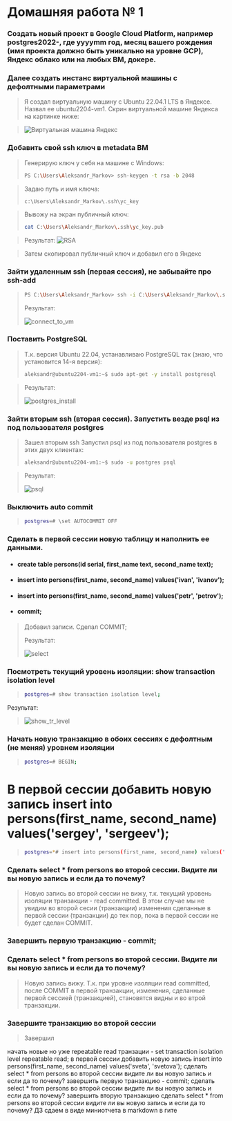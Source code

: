 # Домашняя работа № 1

### Cоздать новый проект в Google Cloud Platform, например postgres2022-, где yyyymm год, месяц вашего рождения (имя проекта должно быть уникально на уровне GCP), Яндекс облако или на любых ВМ, докере.
### Далее создать инстанс виртуальной машины с дефолтными параметрами

> Я создал виртуальную машину с Ubuntu 22.04.1 LTS в Яндексе. Назвал ее ubuntu2204-vm1. Скрин виртуальной машине Яндекса на картинке ниже:

> <image src="images/vm_yandex.png" alt="Виртуальная машина Яндекс">

### Добавить свой ssh ключ в metadata ВМ

> Генерирую ключ у себя на машине с Windows:
> ```sh
> PS C:\Users\Aleksandr_Markov> ssh-keygen -t rsa -b 2048
> ```

> Задаю путь и имя ключа:
> ```sh
> c:\Users\Aleksandr_Markov\.ssh\yc_key
> ```

> Вывожу на экран публичный ключ:
> ```sh
> cat C:\Users\Aleksandr_Markov\.ssh\yc_key.pub
> ```

> Результат:
> <image src="images/gen_rsa.png" alt="RSA">

> Затем скопировал публичный ключ и добавил его в Яндекс

### Зайти удаленным ssh (первая сессия), не забывайте про ssh-add
> ```sh
> PS C:\Users\Aleksandr_Markov> ssh -i C:\Users\Aleksandr_Markov\.ssh\yc_key aleksandr@51.250.27.132
> ```
> 
> Результат:
> 
> <image src="images/connect_to_vm.png" alt="connect_to_vm">

### Поставить PostgreSQL

> Т.к. версия Ubuntu 22.04, устанавливаю PostgreSQL так (знаю, что установится 14-я версия):
> ```sh
> aleksandr@ubuntu2204-vm1:~$ sudo apt-get -y install postgresql
> ```
 
> Результат:
> 
> <image src="images/postgres_install.png" alt="postgres_install">

### Зайти вторым ssh (вторая сессия). Запустить везде psql из под пользователя postgres

> Зашел вторым ssh
> Запустил psql из под пользователя postgres в этих двух клиентах:
> ```sh
> aleksandr@ubuntu2204-vm1:~$ sudo -u postgres psql
> ```
 
> Результат:
> 
> <image src="images/psql.png" alt="psql">

### Выключить auto commit
> ```sh
> postgres=# \set AUTOCOMMIT OFF
> ```


### Cделать в первой сессии новую таблицу и наполнить ее данными.
* #### create table persons(id serial, first_name text, second_name text);
* #### insert into persons(first_name, second_name) values('ivan', 'ivanov');
* #### insert into persons(first_name, second_name) values('petr', 'petrov'); 
* #### commit; 

> Добавил записи. Сделал COMMIT;
> 
> Результат:
> 
> <image src="images/select.png" alt="select">

### Посмотреть текущий уровень изоляции: show transaction isolation level

> ```sh
> postgres=# show transaction isolation level;
> ```
Результат:
>
> <image src="images/show_tr_level.png" alt="show_tr_level">

### Начать новую транзакцию в обоих сессиях с дефолтным (не меняя) уровнем изоляции

> ```sh
> postgres=# BEGIN;
> ```

# В первой сессии добавить новую запись insert into persons(first_name, second_name) values('sergey', 'sergeev');
> ```sh
> postgres=*# insert into persons(first_name, second_name) values('sergey', 'sergeev');
> ```

### Cделать select * from persons во второй сессии. Видите ли вы новую запись и если да то почему?

> Новую запись во второй сессии не вижу, т.к. текущий уровень изоляции транзакции - read committed. 
> В этом случае мы не увидим во второй сесии (транзакции) изменения сделанные в первой сессии (транзакции) до тех пор,
> пока в первой сессии не будет сделан COMMIT.

### Завершить первую транзакцию - commit;

### Cделать select * from persons во второй сессии. Видите ли вы новую запись и если да то почему?

> Новую запись вижу. Т.к. при уровне изоляции read committed, после COMMIT в первой транзакции, изменения,
> сделанные первой сессией (транзакцией), становятся видны и во втрой транзакции.

### Завершите транзакцию во второй сессии

> Завершил

начать новые но уже repeatable read транзации - set transaction isolation level repeatable read;
в первой сессии добавить новую запись insert into persons(first_name, second_name) values('sveta', 'svetova');
сделать select * from persons во второй сессии
видите ли вы новую запись и если да то почему?
завершить первую транзакцию - commit;
сделать select * from persons во второй сессии
видите ли вы новую запись и если да то почему?
завершить вторую транзакцию
сделать select * from persons во второй сессии
видите ли вы новую запись и если да то почему? ДЗ сдаем в виде миниотчета в markdown в гите

